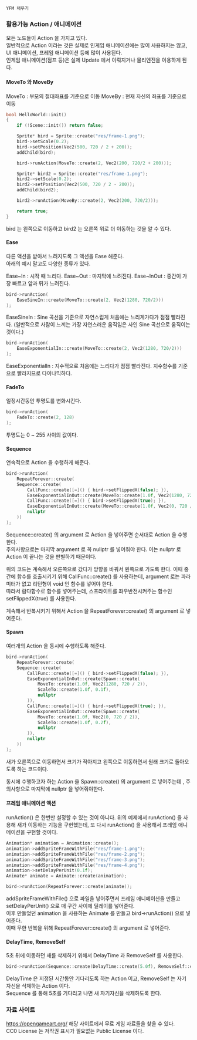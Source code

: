 `YFM 채우기`

### 활용가능 Action / 애니메이션
모든 노드들이 Action 을 가지고 있다.    
일반적으로 Action 이라는 것은 실제로 인게임 애니메이션에는 많이 사용하지는 않고, UI 애니메이션, 프레임 애니메이션 등에 많이 사용된다.    
인게임 애니메이션(점프 등)은 실제 Update 에서 이뤄지거나 물리엔진을 이용하게 된다.

#### MoveTo 와 MoveBy
MoveTo : 부모의 절대좌표를 기준으로 이동
MoveBy : 현재 자신의 좌표를 기준으로 이동

```cpp
bool HelloWorld::init()
{
    if (!Scene::init()) return false;

    Sprite* bird = Sprite::create("res/frame-1.png");
    bird->setScale(0.2);
    bird->setPosition(Vec2(500, 720 / 2 + 200));
    addChild(bird);

    bird->runAction(MoveTo::create(2, Vec2(200, 720/2 + 200)));

    Sprite* bird2 = Sprite::create("res/frame-1.png");
    bird2->setScale(0.2);
    bird2->setPosition(Vec2(500, 720 / 2 - 200));
    addChild(bird2);

    bird2->runAction(MoveBy::create(2, Vec2(200, 720/2)));

    return true;
}
```
bird 는 왼쪽으로 이동하고 bird2 는 오른쪽 위로 더 이동하는 것을 알 수 있다.

#### Ease   
다른 액션을 받아서 느려지도록 그 액션을 Ease 해준다.    
아래의 예시 말고도 다양한 종류가 있다.

Ease~In : 시작 때 느리다.
Ease~Out : 마지막에 느려진다.
Ease~InOut : 중간이 가장 빠르고 앞과 뒤가 느려진다.

```cpp
bird->runAction(
    EaseSineIn::create(MoveTo::create(2, Vec2(1280, 720/2)))
); 
```
EaseSineIn : Sine 곡선을 기준으로 자연스럽게 처음에는 느리게가다가 점점 빨라진다. (일반적으로 사람이 느끼는 가장 자연스러운 움직임은 사인 Sine 곡선으로 움직이는 것이다.)

```cpp
bird->runAction(
    EaseExponentialIn::create(MoveTo::create(2, Vec2(1280, 720/2)))
); 
```
EaseExponentialIn : 지수적으로 처음에는 느리다가 점점 빨라진다. 지수함수를 기준으로 빨라지므로 다이나믹하다.

#### FadeTo
일정시간동안 투명도를 변화시킨다.
```cpp
bird->runAction(
    FadeTo::create(2, 128)
); 
```
투명도는 0 ~ 255 사이의 값이다.

#### Sequence
연속적으로 Action 을 수행하게 해준다.
```cpp
bird->runAction(
    RepeatForever::create(
    Sequence::create(
        CallFunc::create([=]() { bird->setFlippedX(false); }),
        EaseExponentialInOut::create(MoveTo::create(1.0f, Vec2(1280, 720 / 2))),
        CallFunc::create([=]() { bird->setFlippedX(true); }),
        EaseExponentialInOut::create(MoveTo::create(1.0f, Vec2(0, 720 / 2))),
        nullptr
    ))
);
```
Sequence::create() 의 argument 로 Action 을 넣어주면 순서대로 Action 을 수행한다.    
주의사항으로는 마지막 argument 로 꼭 nullptr 를 넣어줘야 한다.
이는 nullptr 로 Action 이 끝나는 것을 판별하기 때문이다.

위의 코드는 계속해서 오른쪽으로 갔다가 방향을 바꿔서 왼쪽으로 가도록 한다.
이때 중간에 함수를 호출시키기 위해 CallFunc::create() 를 사용하는데, argument 로는 파라미터가 없고 리턴형이 void 인 함수를 넣어야 한다.    
따라서 람다함수로 함수를 넣어주는데, 스프라이트를 좌우반전시켜주는 함수인 setFlippedX(true) 를 사용한다.

계속해서 반복시키기 위해서 Action 을 RepeatForever::create() 의 argument 로 넣어준다.

#### Spawn
여러개의 Action 을 동시에 수행하도록 해준다.
```cpp
bird->runAction(
    RepeatForever::create(
    Sequence::create(
        CallFunc::create([=]() { bird->setFlippedX(false); }),
        EaseExponentialInOut::create(Spawn::create(
            MoveTo::create(1.0f, Vec2(1280, 720 / 2)),
            ScaleTo::create(1.0f, 0.1f),
            nullptr
        )),
        CallFunc::create([=]() { bird->setFlippedX(true); }),
        EaseExponentialInOut::create(Spawn::create(
            MoveTo::create(1.0f, Vec2(0, 720 / 2)),
            ScaleTo::create(1.0f, 0.2f),
            nullptr
        )),
        nullptr
    ))
); 
``` 
새가 오른쪽으로 이동하면서 크기가 작아지고 왼쪽으로 이동하면서 원래 크기로 돌아오도록 하는 코드이다.

동시에 수행하고자 하는 Action 을 Spawn::create() 의 argument 로 넣어주는데 , 주의사항으로 마지막에 nullptr 을 넣어줘야한다.

#### 프레임 애니메이션 액션
runAction() 은 한번만 설정할 수 있는 것이 아니다.
위의 예제에서 runAction() 을 사용해 새가 이동하는 기능을 구현했는데, 또 다시 runAction() 을 사용해서 프레임 애니메이션을 구현할 것이다.

```cpp
Animation* animation = Animation::create();
animation->addSpriteFrameWithFile("res/frame-1.png");
animation->addSpriteFrameWithFile("res/frame-2.png");
animation->addSpriteFrameWithFile("res/frame-3.png");
animation->addSpriteFrameWithFile("res/frame-4.png");
animation->setDelayPerUnit(0.1f);
Animate* animate = Animate::create(animation);

bird->runAction(RepeatForever::create(animate));
```
addSpriteFrameWithFile() 으로 파일을 넣어주면서 프레임 애니메이션을 만들고 setDelayPerUnit() 으로 매 구간 사이에 딜레이를 넣어준다.    
이후 만들었던 animation 을 사용하는 Animate 를 만들고 bird->runAction() 으로 넣어준다.    
이때 무한 반복을 위해 RepeatForever::create() 의 argument 로 넣어준다.

#### DelayTime, RemoveSelf
5초 뒤에 이동하던 새를 삭제하기 위해서 DelayTime 과 RemoveSelf 를 사용한다.

```cpp
bird->runAction(Sequence::create(DelayTime::create(5.0f), RemoveSelf::create(), nullptr));
```
DelayTime 은 지정된 시간동안 기다리도록 하는 Action 이고, RemoveSelf 는 자기 자신을 삭제하는 Action 이다.    
Sequence 를 통해 5초를 기다리고 나면 새 자기자신을 삭제하도록 한다.

### 자료 사이트
<https://opengameart.org/>
해당 사이트에서 무료 게임 자료들을 찾을 수 있다.    
CC0 License 는 저작권 표시가 필요없는 Public License 이다.